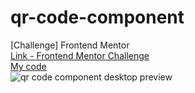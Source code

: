 # qr-code-component
[Challenge] Frontend Mentor 
<br>
[Link - Frontend Mentor Challenge](https://www.frontendmentor.io/challenges/qr-code-component-iux_sIO_H)
<br>
[My code](https://mkdir-nicolas.github.io/qr-code-component/)
<br>
![qr code component desktop preview](https://github.com/mkdir-nicolas/qr-code-component/blob/main/design/desktop-preview.jpg)
